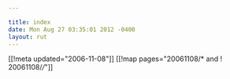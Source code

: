 ```yaml
---

title: index
date: Mon Aug 27 03:35:01 2012 -0400
layout: rut
---
```


[[!meta updated="2006-11-08"]]
[[!map pages="20061108/* and ! 20061108/*/*"]]
